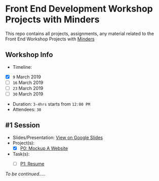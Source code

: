 # Front End Development Workshop Projects with Minders
This repo contains all projects, assignments, any material related to the Front End Workshop Projects with [Minders](https://www.facebook.com/MindersFCIH/)

## Workshop Info
- Timeline:

- [x] `9` March 2019
- [ ] `16` March 2019
- [ ] `23` March 2019
- [ ] `30` March 2019

- Duration: `3-4hrs` starts from `12:00 PM`
- Attendees: `30`

## #1 Session
- Slides/Presentation: [View on Google Slides](https://docs.google.com/presentation/d/17b92K75s_weDrzRMLnORzeU9f4hXihIgvSaN_-dchrI/edit?usp=sharing)
- Project(s):
  - [x] [P0: Mockup A Website](https://github.com/elharony/Front-End-Development-Workshop--Minders/tree/P0-Mockup-Website)
- Task(s):
  - [ ] [P1: Resume](https://github.com/elharony/Front-End-Development-Workshop--Minders/tree/P1-Resume)


_To be continued....._